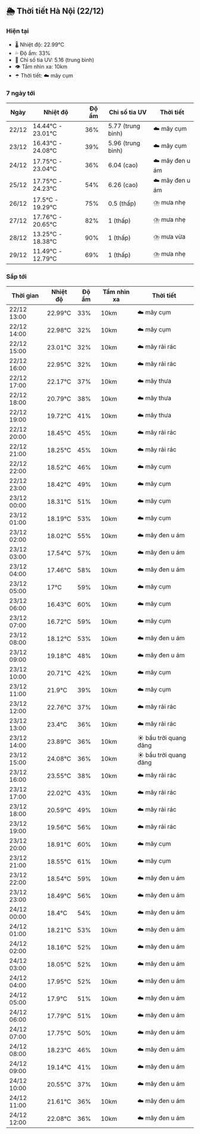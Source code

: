 ## 🌦️ Thời tiết Hà Nội (22/12)

### Hiện tại

- 🌡️ Nhiệt độ: 22.99℃
- 💦 Độ ẩm: 33%
- 🌟 Chỉ số tia UV: 5.16 (trung bình)
- 👁️ Tầm nhìn xa: 10km
- ☂️ Thời tiết: ☁️ mây cụm

### 7 ngày tới

| Ngày | Nhiệt độ | Độ ẩm | Chỉ số tia UV | Thời tiết |
| --- | --- | --- | --- | --- |
| 22/12 | 14.44℃ - 23.01℃ | 36% | 5.77 (trung bình) | ☁️ mây cụm |
| 23/12 | 16.43℃ - 24.08℃ | 39% | 5.96 (trung bình) | ☁️ mây cụm |
| 24/12 | 17.75℃ - 23.04℃ | 36% | 6.04 (cao) | ☁️ mây đen u ám |
| 25/12 | 17.75℃ - 24.23℃ | 54% | 6.26 (cao) | ☁️ mây đen u ám |
| 26/12 | 17.5℃ - 19.29℃ | 75% | 0.5 (thấp) | ⛈️ mưa nhẹ |
| 27/12 | 17.76℃ - 20.65℃ | 82% | 1 (thấp) | ⛈️ mưa nhẹ |
| 28/12 | 13.25℃ - 18.38℃ | 90% | 1 (thấp) | ⛈️ mưa vừa |
| 29/12 | 11.49℃ - 12.79℃ | 69% | 1 (thấp) | ⛈️ mưa nhẹ |

### Sắp tới

| Thời gian | Nhiệt độ | Độ ẩm | Tầm nhìn xa | Thời tiết |
| --- | --- | --- | --- | --- |
| 22/12 13:00 | 22.99℃ | 33% | 10km | ☁️ mây cụm |
| 22/12 14:00 | 22.98℃ | 32% | 10km | ☁️ mây cụm |
| 22/12 15:00 | 23.01℃ | 32% | 10km | ☁️ mây rải rác |
| 22/12 16:00 | 22.95℃ | 32% | 10km | ☁️ mây rải rác |
| 22/12 17:00 | 22.17℃ | 37% | 10km | ☁️ mây thưa |
| 22/12 18:00 | 20.79℃ | 38% | 10km | ☁️ mây thưa |
| 22/12 19:00 | 19.72℃ | 41% | 10km | ☁️ mây thưa |
| 22/12 20:00 | 18.45℃ | 45% | 10km | ☁️ mây rải rác |
| 22/12 21:00 | 18.25℃ | 45% | 10km | ☁️ mây rải rác |
| 22/12 22:00 | 18.52℃ | 46% | 10km | ☁️ mây cụm |
| 22/12 23:00 | 18.42℃ | 49% | 10km | ☁️ mây cụm |
| 23/12 00:00 | 18.31℃ | 51% | 10km | ☁️ mây cụm |
| 23/12 01:00 | 18.19℃ | 53% | 10km | ☁️ mây cụm |
| 23/12 02:00 | 18.02℃ | 55% | 10km | ☁️ mây đen u ám |
| 23/12 03:00 | 17.54℃ | 57% | 10km | ☁️ mây đen u ám |
| 23/12 04:00 | 17.46℃ | 58% | 10km | ☁️ mây đen u ám |
| 23/12 05:00 | 17℃ | 59% | 10km | ☁️ mây cụm |
| 23/12 06:00 | 16.43℃ | 60% | 10km | ☁️ mây cụm |
| 23/12 07:00 | 16.72℃ | 59% | 10km | ☁️ mây cụm |
| 23/12 08:00 | 18.12℃ | 53% | 10km | ☁️ mây đen u ám |
| 23/12 09:00 | 19.18℃ | 48% | 10km | ☁️ mây đen u ám |
| 23/12 10:00 | 20.71℃ | 42% | 10km | ☁️ mây cụm |
| 23/12 11:00 | 21.9℃ | 39% | 10km | ☁️ mây cụm |
| 23/12 12:00 | 22.76℃ | 37% | 10km | ☁️ mây rải rác |
| 23/12 13:00 | 23.4℃ | 36% | 10km | ☁️ mây rải rác |
| 23/12 14:00 | 23.89℃ | 36% | 10km | ☀️ bầu trời quang đãng |
| 23/12 15:00 | 24.08℃ | 36% | 10km | ☀️ bầu trời quang đãng |
| 23/12 16:00 | 23.55℃ | 38% | 10km | ☁️ mây rải rác |
| 23/12 17:00 | 22.02℃ | 43% | 10km | ☁️ mây rải rác |
| 23/12 18:00 | 20.59℃ | 49% | 10km | ☁️ mây rải rác |
| 23/12 19:00 | 19.56℃ | 56% | 10km | ☁️ mây rải rác |
| 23/12 20:00 | 18.91℃ | 60% | 10km | ☁️ mây cụm |
| 23/12 21:00 | 18.55℃ | 61% | 10km | ☁️ mây cụm |
| 23/12 22:00 | 18.54℃ | 59% | 10km | ☁️ mây đen u ám |
| 23/12 23:00 | 18.49℃ | 56% | 10km | ☁️ mây đen u ám |
| 24/12 00:00 | 18.4℃ | 54% | 10km | ☁️ mây đen u ám |
| 24/12 01:00 | 18.21℃ | 53% | 10km | ☁️ mây đen u ám |
| 24/12 02:00 | 18.16℃ | 52% | 10km | ☁️ mây đen u ám |
| 24/12 03:00 | 18.05℃ | 52% | 10km | ☁️ mây đen u ám |
| 24/12 04:00 | 17.95℃ | 52% | 10km | ☁️ mây đen u ám |
| 24/12 05:00 | 17.9℃ | 51% | 10km | ☁️ mây đen u ám |
| 24/12 06:00 | 17.79℃ | 51% | 10km | ☁️ mây đen u ám |
| 24/12 07:00 | 17.75℃ | 50% | 10km | ☁️ mây đen u ám |
| 24/12 08:00 | 18.23℃ | 46% | 10km | ☁️ mây đen u ám |
| 24/12 09:00 | 19.14℃ | 41% | 10km | ☁️ mây đen u ám |
| 24/12 10:00 | 20.55℃ | 37% | 10km | ☁️ mây đen u ám |
| 24/12 11:00 | 21.61℃ | 36% | 10km | ☁️ mây đen u ám |
| 24/12 12:00 | 22.08℃ | 36% | 10km | ☁️ mây đen u ám |
